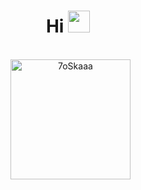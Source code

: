 <h1 align="center">Hi <img src="https://media.giphy.com/media/hvRJCLFzcasrR4ia7z/giphy.gif" width="35"></h1>

<p align="center">
  <br/>
  &nbsp;
  <img src="https://github-readme-stats.vercel.app/api/top-langs?username=lukasp2&langs_count=10&show_icons=true&locale=en&layout=compact&theme=algolia" alt="7oSkaaa" height="192px"/>
  <br/>
</p>
